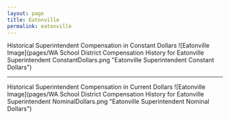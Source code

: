 ```yaml
---
layout: page
title: Eatonville
permalink: eatonville
---
```



Historical Superintendent Compensation in Constant Dollars
![Eatonville Image](pages/WA School District Compensation History for Eatonville Superintendent ConstantDollars.png "Eatonville Superintendent Constant Dollars")

___

Historical Superintendent Compensation in Current Dollars
![Eatonville Image](pages/WA School District Compensation History for Eatonville Superintendent NominalDollars.png "Eatonville Superintendent Nominal Dollars")